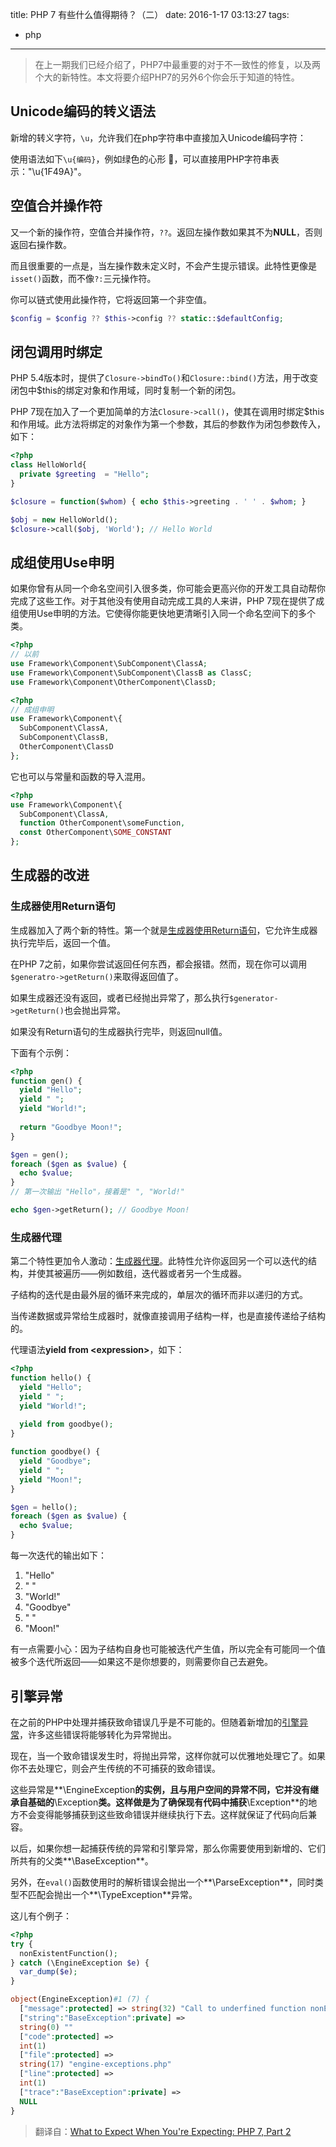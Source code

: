 title: PHP 7 有些什么值得期待？（二）
date: 2016-1-17 03:13:27
tags: 
- php
---

> 在上一期我们已经介绍了，PHP7中最重要的对于不一致性的修复，以及两个大的新特性。本文将要介绍PHP7的另外6个你会乐于知道的特性。

## Unicode编码的转义语法

新增的转义字符，`\u`，允许我们在php字符串中直接加入Unicode编码字符：

使用语法如下`\u{编码}`，例如绿色的心形 💚，可以直接用PHP字符串表示："\u{1F49A}"。
<!--more-->
## 空值合并操作符

又一个新的操作符，空值合并操作符，`??`。返回左操作数如果其不为**NULL**，否则返回右操作数。

而且很重要的一点是，当左操作数未定义时，不会产生提示错误。此特性更像是`isset()`函数，而不像`?:`三元操作符。

你可以链式使用此操作符，它将返回第一个非空值。

``` php
$config = $config ?? $this->config ?? static::$defaultConfig;
```

## 闭包调用时绑定

PHP 5.4版本时，提供了`Closure->bindTo()`和`Closure::bind()`方法，用于改变闭包中$this的绑定对象和作用域，同时复制一个新的闭包。

PHP 7现在加入了一个更加简单的方法`Closure->call()`，使其在调用时绑定$this和作用域。此方法将绑定的对象作为第一个参数，其后的参数作为闭包参数传入，如下：

``` php
<?php
class HelloWorld{
  private $greeting  = "Hello";
}

$closure = function($whom) { echo $this->greeting . ' ' . $whom; }

$obj = new HelloWorld();
$closure->call($obj, 'World'); // Hello World
```

## 成组使用Use申明

如果你曾有从同一个命名空间引入很多类，你可能会更高兴你的开发工具自动帮你完成了这些工作。对于其他没有使用自动完成工具的人来讲，PHP 7现在提供了成组使用Use申明的方法。它使得你能更快地更清晰引入同一个命名空间下的多个类。

``` php
<?php
// 以前
use Framework\Component\SubComponent\ClassA;
use Framework\Component\SubComponent\ClassB as ClassC;
use Framework\Component\OtherComponent\ClassD;
```

``` php
<?php
// 成组申明
use Framework\Component\{
  SubComponent\ClassA,
  SubComponent\ClassB,
  OtherComponent\ClassD
};
```

它也可以与常量和函数的导入混用。

``` php
<?php
use Framework\Component\{
  SubComponent\ClassA,
  function OtherComponent\someFunction,
  const OtherComponent\SOME_CONSTANT
};
```



## 生成器的改进

### 生成器使用Return语句

生成器加入了两个新的特性。第一个就是[生成器使用Return语句](https://wiki.php.net/rfc/generator-return-expressions)，它允许生成器执行完毕后，返回一个值。

在PHP 7之前，如果你尝试返回任何东西，都会报错。然而，现在你可以调用`$generatro->getReturn()`来取得返回值了。

如果生成器还没有返回，或者已经抛出异常了，那么执行`$generator->getReturn()`也会抛出异常。

如果没有Return语句的生成器执行完毕，则返回null值。

下面有个示例：

``` php
<?php
function gen() {
  yield "Hello";
  yield " ";
  yield "World!";
  
  return "Goodbye Moon!";
}

$gen = gen();
foreach ($gen as $value) {
  echo $value;
}
// 第一次输出 "Hello"，接着是" ", "World!"

echo $gen->getReturn(); // Goodbye Moon!
```

### 生成器代理

第二个特性更加令人激动：[生成器代理](https://wiki.php.net/rfc/generator-delegation)。此特性允许你返回另一个可以迭代的结构，并使其被遍历——例如数组，迭代器或者另一个生成器。

子结构的迭代是由最外层的循环来完成的，单层次的循环而非以递归的方式。

当传递数据或异常给生成器时，就像直接调用子结构一样，也是直接传递给子结构的。

代理语法**yield from \<expression\>**，如下：

``` php
<?php
function hello() {
  yield "Hello";
  yield " ";
  yield "World!";
  
  yield from goodbye();
}

function goodbye() {
  yield "Goodbye";
  yield " ";
  yield "Moon!";
}

$gen = hello();
foreach ($gen as $value) {
  echo $value;
}
```

每一次迭代的输出如下：

1. "Hello"
2. " "
3. "World!"
4. "Goodbye"
5. " "
6. "Moon!"

有一点需要小心：因为子结构自身也可能被迭代产生值，所以完全有可能同一个值被多个迭代所返回——如果这不是你想要的，则需要你自己去避免。

## 引擎异常

在之前的PHP中处理并捕获致命错误几乎是不可能的。但随着新增加的[引擎异常](https://wiki.php.net/rfc/engine_exceptions_for_php7)，许多这些错误将能够转化为异常抛出。

现在，当一个致命错误发生时，将抛出异常，这样你就可以优雅地处理它了。如果你不去处理它，则会产生传统的不可捕获的致命错误。

这些异常是**\EngineException**的实例，且与用户空间的异常不同，它并没有继承自基础的**\Exception**类。这样做是为了确保现有代码中捕获**\Exception**的地方不会变得能够捕获到这些致命错误并继续执行下去。这样就保证了代码向后兼容。

以后，如果你想一起捕获传统的异常和引擎异常，那么你需要使用到新增的、它们所共有的父类**\BaseException**。

另外，在`eval()`函数使用时的解析错误会抛出一个**\ParseException**，同时类型不匹配会抛出一个**\TypeException**异常。

这儿有个例子：

``` php
<?php
try {
  nonExistentFunction();
} catch (\EngineException $e) {
  var_dump($e);
}

object(EngineException)#1 (7) {
  ["message":protected] => string(32) "Call to underfined function nonExistantFunction()"
  ["string":"BaseException":private] =>
  string(0) ""
  ["code":protected] =>
  int(1)
  ["file":protected] =>
  string(17) "engine-exceptions.php"
  ["line":protected] =>
  int(1)
  ["trace":"BaseException":private] =>
  NULL
}
```



> 翻译自：[What to Expect When You're Expecting: PHP 7, Part 2](https://blog.engineyard.com/2015/what-to-expect-php-7-2)